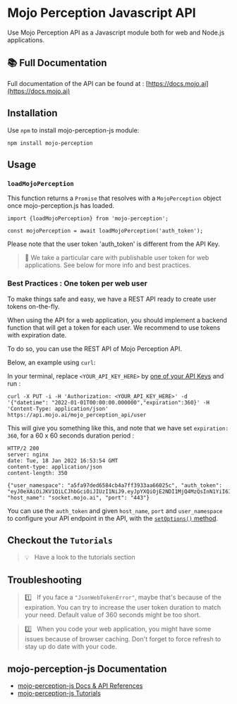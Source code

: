 # Mojo Perception Javascript API

Use Mojo Perception API as a Javascript module both for web and Node.js applications.


## 📚 Full Documentation

Full documentation of the API can be found at : [https://docs.mojo.ai](https://docs.mojo.ai)

## Installation

Use `npm` to install mojo-perception-js module:
```
npm install mojo-perception
```

## Usage

### `loadMojoPerception`

This function returns a `Promise` that resolves with a `MojoPerception` object once mojo-perception.js has loaded.

```
import {loadMojoPerception} from 'mojo-perception';

const mojoPerception = await loadMojoPerception('auth_token');
```

Please note that the user token 'auth_token' is different from the API Key.

> 🙏 We take a particular care with publishable user token for web applications. See below for more info and best practices.

### Best Practices : One token per web user

To make things safe and easy, we have a REST API ready to create user tokens on-the-fly.

When using the API for a web application, you should implement a backend function that will get a token for each user. We recommend to use tokens with expiration date.

To do so, you can use the REST API of Mojo Perception API.

Below, an example using `curl`:

In your terminal, replace `<YOUR_API_KEY_HERE>` by [one of your API Keys](https://app.mojo.ai) and run :
```
curl -X PUT -i -H 'Authorization: <YOUR_API_KEY_HERE>' -d '{"datetime": "2022-01-01T00:00:00.000000","expiration":360}' -H 'Content-Type: application/json' https://api.mojo.ai/mojo_perception_api/user
```

This will give you something like this, and note that we have set `expiration: 360`, for a 60 x 60 seconds duration period :
```
HTTP/2 200 
server: nginx
date: Tue, 18 Jan 2022 16:53:54 GMT
content-type: application/json
content-length: 350

{"user_namespace": "a5fa97ded6584cb4a7ff3933aa66025c", "auth_token": "eyJ0eXAiOiJKV1QiLCJhbGciOiJIUzI1NiJ9.eyJpYXQiOjE2NDI1MjQ4MzQsInN1YiI6ImE1ZmE5N2RlLWQ2NTgtNGNiNC1hN2ZmLTM5MzliYTY2MDI1YyIsImV4cCI6MTY0MjUyNDg0NH0.7FuLJ6Hmozi2DbX9zooVxYvnp_f91H4vzodstDZbLzI", "host_name": "socket.mojo.ai", "port": "443"}
```

You can use the `auth_token` and given `host_name`, `port` and `user_namespace` to configure your API endpoint in the API, with the [`setOptions()` method](https://developer.mojo.ai).


## Checkout the `Tutorials`

> 💡 &nbsp; Have a look to the tutorials section


## Troubleshooting

> 1️⃣ &nbsp; If you face a `"JsonWebTokenError"`, maybe that's because of the expiration.
> You can try to increase the user token duration to match your need. Default value of 360 seconds might be too short.


> 2️⃣ &nbsp; When you code your web application, you might have some issues because of browser caching. Don't forget to force refresh to stay up do date with your code.

## mojo-perception-js Documentation

* [mojo-perception-js Docs & API References](https://developer.mojo.ai)
* [mojo-perception-js Tutorials](https://developer.mojo.ai/tutorial-getting-started-html.html)

